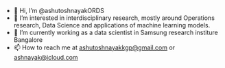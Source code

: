 - 👋 Hi, I’m @ashutoshnayakORDS
- 👀 I’m interested in interdisciplinary research, mostly around Operations research, Data Science and applications of machine learning models.
- 🌱 I’m currently working as a data scientist in Samsung research institure Bangalore
- 📫 How to reach me at ashutoshnayakkgp@gmail.com or ashnayak@icloud.com
